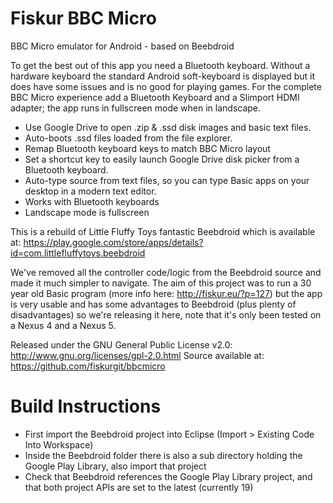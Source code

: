 Fiskur BBC Micro
================

BBC Micro emulator for Android - based on Beebdroid

To get the best out of this app you need a Bluetooth keyboard. Without a hardware keyboard the standard Android soft-keyboard is displayed but it does have some issues and is no good for playing games.
For the complete BBC Micro experience add a Bluetooth Keyboard and a Slimport HDMI adapter; the app runs in fullscreen mode when in landscape.

- Use Google Drive to open .zip & .ssd disk images and basic text files.
- Auto-boots .ssd files loaded from the file explorer.
- Remap Bluetooth keyboard keys to match BBC Micro layout
- Set a shortcut key to easily launch Google Drive disk picker from a Bluetooth keyboard.
- Auto-type source from text files, so you can type Basic apps on your desktop in a modern text editor.
- Works with Bluetooth keyboards
- Landscape mode is fullscreen

This is a rebuild of Little Fluffy Toys fantastic Beebdroid which is available at: https://play.google.com/store/apps/details?id=com.littlefluffytoys.beebdroid

We've removed all the controller code/logic from the Beebdroid source and made it much simpler to navigate. The aim of this project was to run a 30 year old Basic program (more info here: http://fiskur.eu/?p=127) but the app is very usable and has some advantages to Beebdroid (plus plenty of disadvantages) so we're releasing it here, note that it's only been tested on a Nexus 4 and a Nexus 5.

Released under the GNU General Public License v2.0: http://www.gnu.org/licenses/gpl-2.0.html 
Source available at: https://github.com/fiskurgit/bbcmicro

Build Instructions
==================

- First import the Beebdroid project into Eclipse (Import > Existing Code Into Workspace)
- Inside the Beebdroid folder there is also a sub directory holding the Google Play Library, also import that project
- Check that Beebdroid references the Google Play Library project, and that both project APIs are set to the latest (currently 19)
